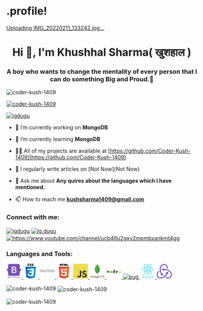 # .profile!

[Uploading IMG_20220211_133242.jpg…]()





<h1 align="center">Hi 👋, I'm Khushhal Sharma( खुशहाल )</h1>
<h3 align="center">A boy who wants to change the mentality of every person that I can do something Big and Proud.🙂</h3>

<p align="left"> <img src="https://komarev.com/ghpvc/?username=coder-kush-1409&label=Profile%20views&color=0e75b6&style=flat" alt="coder-kush-1409" /> </p>

<p align="left"> <a href="https://github.com/ryo-ma/github-profile-trophy"><img src="https://github-profile-trophy.vercel.app/?username=coder-kush-1409" alt="coder-kush-1409" /></a> </p>

<p align="left"> <a href="https://twitter.com/igdugu" target="blank"><img src="https://img.shields.io/twitter/follow/igdugu?logo=twitter&style=for-the-badge" alt="igdugu" /></a> </p>

- 🔭 I’m currently working on **MongoDB**

- 🌱 I’m currently learning **MongoDB**

- 👨‍💻 All of my projects are available at [https://github.com/Coder-Kush-1409](https://github.com/Coder-Kush-1409)

- 📝 I regularly write articles on [Not Now](Not Now)

- 💬 Ask me about **Any quires about the languages which I have mentioned.**

- 📫 How to reach me **kushsharma1409@gmail.com**

<h3 align="left">Connect with me:</h3>
<p align="left">
<a href="https://twitter.com/igdugu" target="blank"><img align="center" src="https://raw.githubusercontent.com/rahuldkjain/github-profile-readme-generator/master/src/images/icons/Social/twitter.svg" alt="igdugu" height="30" width="40" /></a>
<a href="https://instagram.com/ig.dugu" target="blank"><img align="center" src="https://raw.githubusercontent.com/rahuldkjain/github-profile-readme-generator/master/src/images/icons/Social/instagram.svg" alt="ig.dugu" height="30" width="40" /></a>
<a href="https://www.youtube.com/c/https://www.youtube.com/channel/ucb46u2gxv2mpmbxankmt4gg" target="blank"><img align="center" src="https://raw.githubusercontent.com/rahuldkjain/github-profile-readme-generator/master/src/images/icons/Social/youtube.svg" alt="https://www.youtube.com/channel/ucb46u2gxv2mpmbxankmt4gg" height="30" width="40" /></a>
</p>

<h3 align="left">Languages and Tools:</h3>
<p align="left"> <a href="https://getbootstrap.com" target="_blank" rel="noreferrer"> <img src="https://raw.githubusercontent.com/devicons/devicon/master/icons/bootstrap/bootstrap-plain-wordmark.svg" alt="bootstrap" width="40" height="40"/> </a> <a href="https://www.w3schools.com/css/" target="_blank" rel="noreferrer"> <img src="https://raw.githubusercontent.com/devicons/devicon/master/icons/css3/css3-original-wordmark.svg" alt="css3" width="40" height="40"/> </a> <a href="https://expressjs.com" target="_blank" rel="noreferrer"> <img src="https://raw.githubusercontent.com/devicons/devicon/master/icons/express/express-original-wordmark.svg" alt="express" width="40" height="40"/> </a> <a href="https://www.w3.org/html/" target="_blank" rel="noreferrer"> <img src="https://raw.githubusercontent.com/devicons/devicon/master/icons/html5/html5-original-wordmark.svg" alt="html5" width="40" height="40"/> </a> <a href="https://developer.mozilla.org/en-US/docs/Web/JavaScript" target="_blank" rel="noreferrer"> <img src="https://raw.githubusercontent.com/devicons/devicon/master/icons/javascript/javascript-original.svg" alt="javascript" width="40" height="40"/> </a> <a href="https://www.mongodb.com/" target="_blank" rel="noreferrer"> <img src="https://raw.githubusercontent.com/devicons/devicon/master/icons/mongodb/mongodb-original-wordmark.svg" alt="mongodb" width="40" height="40"/> </a> <a href="https://nodejs.org" target="_blank" rel="noreferrer"> <img src="https://raw.githubusercontent.com/devicons/devicon/master/icons/nodejs/nodejs-original-wordmark.svg" alt="nodejs" width="40" height="40"/> </a> <a href="https://pugjs.org" target="_blank" rel="noreferrer"> <img src="https://cdn.worldvectorlogo.com/logos/pug.svg" alt="pug" width="40" height="40"/> </a> <a href="https://reactjs.org/" target="_blank" rel="noreferrer"> <img src="https://raw.githubusercontent.com/devicons/devicon/master/icons/react/react-original-wordmark.svg" alt="react" width="40" height="40"/> </a> <a href="https://redux.js.org" target="_blank" rel="noreferrer"> <img src="https://raw.githubusercontent.com/devicons/devicon/master/icons/redux/redux-original.svg" alt="redux" width="40" height="40"/> </a> </p>

<p><img align="left" src="https://github-readme-stats.vercel.app/api/top-langs?username=coder-kush-1409&show_icons=true&locale=en&layout=compact" alt="coder-kush-1409" /></p>

<p>&nbsp;<img align="center" src="https://github-readme-stats.vercel.app/api?username=coder-kush-1409&show_icons=true&locale=en" alt="coder-kush-1409" /></p>

<p><img align="center" src="https://github-readme-streak-stats.herokuapp.com/?user=coder-kush-1409&" alt="coder-kush-1409" /></p>
